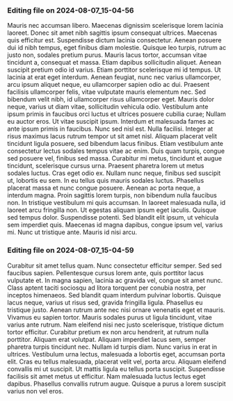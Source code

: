 

### Editing file on 2024-08-07_15-04-56

Mauris nec accumsan libero. Maecenas dignissim scelerisque lorem lacinia laoreet. Donec sit amet nibh sagittis ipsum consequat ultrices. Maecenas quis efficitur est. Suspendisse dictum lacinia consectetur. Aenean posuere dui id nibh tempus, eget finibus diam molestie. Quisque leo turpis, rutrum ac justo non, sodales pretium purus. Mauris lacus tortor, accumsan vitae tincidunt a, consequat et massa. Etiam dapibus sollicitudin aliquet. Aenean suscipit pretium odio id varius. Etiam porttitor scelerisque mi id tempus. Ut lacinia at erat eget interdum. Aenean feugiat, nunc nec varius ullamcorper, arcu ipsum aliquet neque, eu ullamcorper sapien odio ac dui. Praesent facilisis ullamcorper felis, vitae vulputate mauris elementum nec.
Sed bibendum velit nibh, id ullamcorper risus ullamcorper eget. Mauris dolor neque, varius ut diam vitae, sollicitudin vehicula odio. Vestibulum ante ipsum primis in faucibus orci luctus et ultrices posuere cubilia curae; Nullam eu auctor eros. Ut vitae suscipit ipsum. Interdum et malesuada fames ac ante ipsum primis in faucibus. Nunc sed nisl est. Nulla facilisi. Integer at risus maximus lacus rutrum tempor ut sit amet nisl. Aliquam placerat velit tincidunt ligula posuere, sed bibendum lacus finibus. Etiam vestibulum ante consectetur lectus sodales tempus vitae ac enim. Duis quam turpis, congue sed posuere vel, finibus sed massa. Curabitur mi metus, tincidunt et augue tincidunt, scelerisque cursus urna. Praesent pharetra lorem ut metus sodales luctus. Cras eget odio ex. Nullam nunc neque, finibus sed suscipit ut, lobortis eu sem.
In eu tellus quis mauris sodales luctus. Phasellus placerat massa et nunc congue posuere. Aenean ac porta neque, a interdum magna. Proin sagittis lorem turpis, non bibendum nulla faucibus non. In tristique vestibulum mi quis accumsan. In laoreet malesuada nulla, id laoreet arcu fringilla non. Ut egestas aliquam ipsum eget iaculis. Quisque sed tempus dolor. Suspendisse potenti. Sed blandit elit ipsum, ut vehicula sem imperdiet quis. Maecenas id magna dapibus, congue ipsum vel, varius mi. Nunc ut tristique ante. Mauris id nisi arcu.




### Editing file on 2024-08-07_15-04-59

Curabitur sit amet tellus quam. Nunc consectetur efficitur semper. Sed sed faucibus sapien. Pellentesque cursus lorem ante, quis porttitor lacus vulputate et. In magna sapien, lacinia ac gravida vel, congue sit amet nunc. Class aptent taciti sociosqu ad litora torquent per conubia nostra, per inceptos himenaeos. Sed blandit quam interdum pulvinar lobortis. Quisque lacus neque, varius ut risus sed, gravida fringilla ligula. Phasellus eu tristique justo. Aenean rutrum ante nec nisi ornare venenatis eget et mauris. Vivamus eu sapien tortor. Mauris sodales purus ut ligula tincidunt, vitae varius ante rutrum. Nam eleifend nisi nec justo scelerisque, tristique dictum tortor efficitur. Curabitur pretium ex non arcu hendrerit, at rutrum nulla porttitor.
Aliquam erat volutpat. Aliquam imperdiet lacus sem, semper pharetra turpis tincidunt nec. Nullam id turpis diam. Nunc varius in erat in ultrices. Vestibulum urna lectus, malesuada a lobortis eget, accumsan porta elit. Cras eu tellus malesuada, placerat velit vel, porta arcu. Aliquam eleifend convallis mi ut suscipit. Ut mattis ligula eu tellus porta suscipit. Suspendisse facilisis sit amet metus ut efficitur. Nam malesuada luctus lectus eget dapibus. Phasellus convallis rutrum augue. Quisque a purus a lorem suscipit varius non vel eros.


